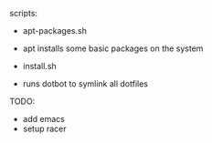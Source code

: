 scripts:
- apt-packages.sh
* apt installs some basic packages on the system
- install.sh
* runs dotbot to symlink all dotfiles

TODO:
* add emacs
* setup racer
